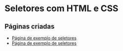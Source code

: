 # Seletores com HTML e CSS

## Páginas criadas

- [Página de exemplo de seletores](paginas/pagina1.html)
- [Página de exemplo de seletores](paginas/formulario.html)